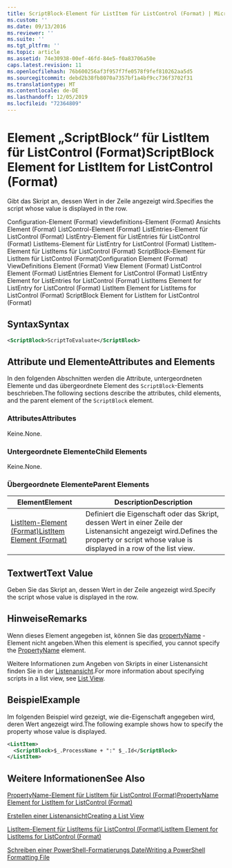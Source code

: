 ```yaml
---
title: ScriptBlock-Element für ListItem für ListControl (Format) | Microsoft-Dokumentation
ms.custom: ''
ms.date: 09/13/2016
ms.reviewer: ''
ms.suite: ''
ms.tgt_pltfrm: ''
ms.topic: article
ms.assetid: 74e30938-00ef-46fd-84e5-f0a83706a50e
caps.latest.revision: 11
ms.openlocfilehash: 76b600256af3f957f7fe0578f9fef810262aa5d5
ms.sourcegitcommit: debd2b38fb8070a7357bf1a4bf9cc736f3702f31
ms.translationtype: MT
ms.contentlocale: de-DE
ms.lasthandoff: 12/05/2019
ms.locfileid: "72364809"
---
```

# <a name="scriptblock-element-for-listitem-for-listcontrol-format"></a><span data-ttu-id="15897-102">Element „ScriptBlock“ für ListItem für ListControl (Format)</span><span class="sxs-lookup"><span data-stu-id="15897-102">ScriptBlock Element for ListItem for ListControl (Format)</span></span>

<span data-ttu-id="15897-103">Gibt das Skript an, dessen Wert in der Zeile angezeigt wird.</span><span class="sxs-lookup"><span data-stu-id="15897-103">Specifies the script whose value is displayed in the row.</span></span>

<span data-ttu-id="15897-104">Configuration-Element (Format) viewdefinitions-Element (Format) Ansichts Element (Format) ListControl-Element (Format) ListEntries-Element für ListControl (Format) ListEntry-Element für ListEntries für ListControl (Format) ListItems-Element für ListEntry for ListControl (Format) ListItem-Element für ListItems für ListControl (Format) ScriptBlock-Element für ListItem für ListControl (Format)</span><span class="sxs-lookup"><span data-stu-id="15897-104">Configuration Element (Format) ViewDefinitions Element (Format) View Element (Format) ListControl Element (Format) ListEntries Element for ListControl (Format) ListEntry Element for ListEntries for ListControl (Format) ListItems Element for ListEntry for ListControl (Format) ListItem Element for ListItems for ListControl (Format) ScriptBlock Element for ListItem for ListControl (Format)</span></span>

## <a name="syntax"></a><span data-ttu-id="15897-105">Syntax</span><span class="sxs-lookup"><span data-stu-id="15897-105">Syntax</span></span>

```xml
<ScriptBlock>ScriptToEvaluate</ScriptBlock>
```

## <a name="attributes-and-elements"></a><span data-ttu-id="15897-106">Attribute und Elemente</span><span class="sxs-lookup"><span data-stu-id="15897-106">Attributes and Elements</span></span>

<span data-ttu-id="15897-107">In den folgenden Abschnitten werden die Attribute, untergeordneten Elemente und das übergeordnete Element des `ScriptBlock`-Elements beschrieben.</span><span class="sxs-lookup"><span data-stu-id="15897-107">The following sections describe the attributes, child elements, and the parent element of the `ScriptBlock` element.</span></span>

### <a name="attributes"></a><span data-ttu-id="15897-108">Attributes</span><span class="sxs-lookup"><span data-stu-id="15897-108">Attributes</span></span>

<span data-ttu-id="15897-109">Keine.</span><span class="sxs-lookup"><span data-stu-id="15897-109">None.</span></span>

### <a name="child-elements"></a><span data-ttu-id="15897-110">Untergeordnete Elemente</span><span class="sxs-lookup"><span data-stu-id="15897-110">Child Elements</span></span>

<span data-ttu-id="15897-111">Keine.</span><span class="sxs-lookup"><span data-stu-id="15897-111">None.</span></span>

### <a name="parent-elements"></a><span data-ttu-id="15897-112">Übergeordnete Elemente</span><span class="sxs-lookup"><span data-stu-id="15897-112">Parent Elements</span></span>

|<span data-ttu-id="15897-113">Element</span><span class="sxs-lookup"><span data-stu-id="15897-113">Element</span></span>|<span data-ttu-id="15897-114">Description</span><span class="sxs-lookup"><span data-stu-id="15897-114">Description</span></span>|
|-------------|-----------------|
|[<span data-ttu-id="15897-115">ListItem-Element (Format)</span><span class="sxs-lookup"><span data-stu-id="15897-115">ListItem Element (Format)</span></span>](./listitem-element-for-listitems-for-listcontrol-format.md)|<span data-ttu-id="15897-116">Definiert die Eigenschaft oder das Skript, dessen Wert in einer Zeile der Listenansicht angezeigt wird.</span><span class="sxs-lookup"><span data-stu-id="15897-116">Defines the property or script whose value is displayed in a row of the list view.</span></span>|

## <a name="text-value"></a><span data-ttu-id="15897-117">Textwert</span><span class="sxs-lookup"><span data-stu-id="15897-117">Text Value</span></span>

<span data-ttu-id="15897-118">Geben Sie das Skript an, dessen Wert in der Zeile angezeigt wird.</span><span class="sxs-lookup"><span data-stu-id="15897-118">Specify the script whose value is displayed in the row.</span></span>

## <a name="remarks"></a><span data-ttu-id="15897-119">Hinweise</span><span class="sxs-lookup"><span data-stu-id="15897-119">Remarks</span></span>

<span data-ttu-id="15897-120">Wenn dieses Element angegeben ist, können Sie das [propertyName](./propertyname-element-for-listitem-for-listcontrol-format.md) -Element nicht angeben.</span><span class="sxs-lookup"><span data-stu-id="15897-120">When this element is specified, you cannot specify the [PropertyName](./propertyname-element-for-listitem-for-listcontrol-format.md) element.</span></span>

<span data-ttu-id="15897-121">Weitere Informationen zum Angeben von Skripts in einer Listenansicht finden Sie in der [Listenansicht](./creating-a-list-view.md).</span><span class="sxs-lookup"><span data-stu-id="15897-121">For more information about specifying scripts in a list view, see [List View](./creating-a-list-view.md).</span></span>

## <a name="example"></a><span data-ttu-id="15897-122">Beispiel</span><span class="sxs-lookup"><span data-stu-id="15897-122">Example</span></span>

<span data-ttu-id="15897-123">Im folgenden Beispiel wird gezeigt, wie die-Eigenschaft angegeben wird, deren Wert angezeigt wird.</span><span class="sxs-lookup"><span data-stu-id="15897-123">The following example shows how to specify the property whose value is displayed.</span></span>

```xml
<ListItem>
  <ScriptBlock>$_.ProcessName + ":" $_.Id</ScriptBlock>
</ListItem>

```

## <a name="see-also"></a><span data-ttu-id="15897-124">Weitere Informationen</span><span class="sxs-lookup"><span data-stu-id="15897-124">See Also</span></span>

[<span data-ttu-id="15897-125">PropertyName-Element für ListItem für ListControl (Format)</span><span class="sxs-lookup"><span data-stu-id="15897-125">PropertyName Element for ListItem for ListControl (Format)</span></span>](./propertyname-element-for-listitem-for-listcontrol-format.md)

[<span data-ttu-id="15897-126">Erstellen einer Listenansicht</span><span class="sxs-lookup"><span data-stu-id="15897-126">Creating a List View</span></span>](./creating-a-list-view.md)

[<span data-ttu-id="15897-127">ListItem-Element für ListItems für ListControl (Format)</span><span class="sxs-lookup"><span data-stu-id="15897-127">ListItem Element for ListItems for ListControl (Format)</span></span>](./listitem-element-for-listitems-for-listcontrol-format.md)

[<span data-ttu-id="15897-128">Schreiben einer PowerShell-Formatierungs Datei</span><span class="sxs-lookup"><span data-stu-id="15897-128">Writing a PowerShell Formatting File</span></span>](./writing-a-powershell-formatting-file.md)
